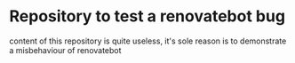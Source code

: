 # Repository to test a renovatebot bug
content of this repository is quite useless, it's sole reason is to demonstrate a misbehaviour of renovatebot
